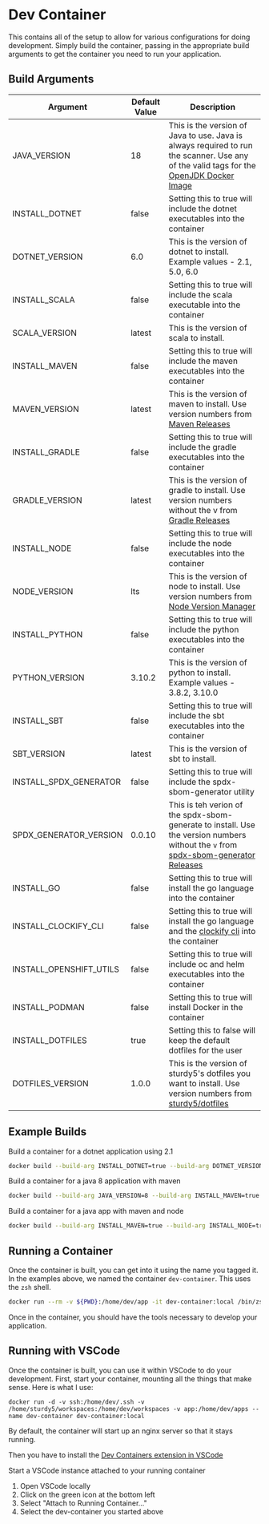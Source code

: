 # Dev Container

This contains all of the setup to allow for various configurations for doing development. Simply build the container, passing in the appropriate build arguments to get the container you need to run your application.

## Build Arguments

|Argument|Default Value|Description|
|--------|-------------|-----------|
|JAVA_VERSION | 18          | This is the version of Java to use. Java is always required to run the scanner. Use any of the valid tags for the [OpenJDK Docker Image](https://hub.docker.com/_/openjdk?tab=tags)|
|INSTALL_DOTNET| false | Setting this to true will include the dotnet executables into the container |
|DOTNET_VERSION| 6.0 | This is the version of dotnet to install. Example values - 2.1, 5.0, 6.0|
|INSTALL_SCALA| false | Setting this to true will include the scala executable into the container |
|SCALA_VERSION| latest | This is the version of scala to install. |
|INSTALL_MAVEN| false | Setting this to true will include the maven executables into the container |
|MAVEN_VERSION| latest | This is the version of maven to install. Use version numbers from [Maven Releases](https://maven.apache.org/docs/history.html) |
|INSTALL_GRADLE| false | Setting this to true will include the gradle executables into the container |
|GRADLE_VERSION| latest | This is the version of gradle to install. Use version numbers without the v from [Gradle Releases](https://gradle.org/releases/) |
|INSTALL_NODE| false | Setting this to true will include the node executables into the container |
|NODE_VERSION| lts | This is the version of node to install. Use version numbers from [Node Version Manager](https://github.com/nvm-sh/nvm#usage) |
|INSTALL_PYTHON| false | Setting this to true will include the python executables into the container |
|PYTHON_VERSION| 3.10.2 | This is the version of python to install. Example values - 3.8.2, 3.10.0 |
|INSTALL_SBT| false | Setting this to true will include the sbt executables into the container |
|SBT_VERSION| latest | This is the version of sbt to install. |
|INSTALL_SPDX_GENERATOR| false | Setting this to true will include the spdx-sbom-generator utility |
|SPDX_GENERATOR_VERSION| 0.0.10 | This is teh verion of the spdx-sbom-generate to install. Use the version numbers without the `v` from [spdx-sbom-generator Releases](https://github.com/opensbom-generator/spdx-sbom-generator/releases)
|INSTALL_GO| false | Setting this to true will install the go language into the container |
|INSTALL_CLOCKIFY_CLI | false | Setting this to true will install the go language and the [clockify cli](https://clockify-cli.netlify.app/) into the container |
|INSTALL_OPENSHIFT_UTILS| false | Setting this to true will include oc and helm executables into the container |
|INSTALL_PODMAN | false | Setting this to true will install Docker in the container |
|INSTALL_DOTFILES | true | Setting this to false will keep the default dotfiles for the user |
|DOTFILES_VERSION| 1.0.0 | This is the version of sturdy5's dotfiles you want to install. Use version numbers from [sturdy5/dotfiles](https://sturdy5.github.io/dotfiles/) |

## Example Builds

Build a container for a dotnet application using 2.1

```bash
docker build --build-arg INSTALL_DOTNET=true --build-arg DOTNET_VERSION=2.1 -t dev-container:local .
```

Build a container for a java 8 application with maven

```bash
docker build --build-arg JAVA_VERSION=8 --build-arg INSTALL_MAVEN=true -t dev-container:local .
```

Build a container for a java app with maven and node

```bash
docker build --build-arg INSTALL_MAVEN=true --build-arg INSTALL_NODE=true -t dev-container:local .
```

## Running a Container

Once the container is built, you can get into it using the name you tagged it. In the examples above, we named the container `dev-container`. This uses the `zsh` shell.

```bash
docker run --rm -v ${PWD}:/home/dev/app -it dev-container:local /bin/zsh
```

Once in the container, you should have the tools necessary to develop your application.

## Running with VSCode

Once the container is built, you can use it within VSCode to do your development. First, start your container, mounting all the things that make sense. Here is what I use:

```shell
docker run -d -v ssh:/home/dev/.ssh -v /home/sturdy5/workspaces:/home/dev/workspaces -v app:/home/dev/apps --name dev-container dev-container:local
```

By default, the container will start up an nginx server so that it stays running.

Then you have to install the [Dev Containers extension in VSCode](https://marketplace.visualstudio.com/items?itemName=ms-vscode-remote.remote-containers)

Start a VSCode instance attached to your running container

1. Open VSCode locally
1. Click on the green icon at the bottom left
1. Select "Attach to Running Container..."
1. Select the dev-container you started above
